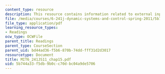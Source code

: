 ```yaml
---
content_type: resource
description: This resource contains information related to external input-output stability.
file: /media/courses/6-241j-dynamic-systems-and-control-spring-2011/5b744a33f5db9b0cc70dbc04a9de5706_MIT6_241JS11_chap15.pdf
file_type: application/pdf
learning_resource_types:
- Readings
ocw_type: OCWFile
parent_title: Readings
parent_type: CourseSection
parent_uid: bd44ad36-f5b6-870b-74dd-fff31d2d3017
resourcetype: Document
title: MIT6_241JS11_chap15.pdf
uid: 5b744a33-f5db-9b0c-c70d-bc04a9de5706
---
```

